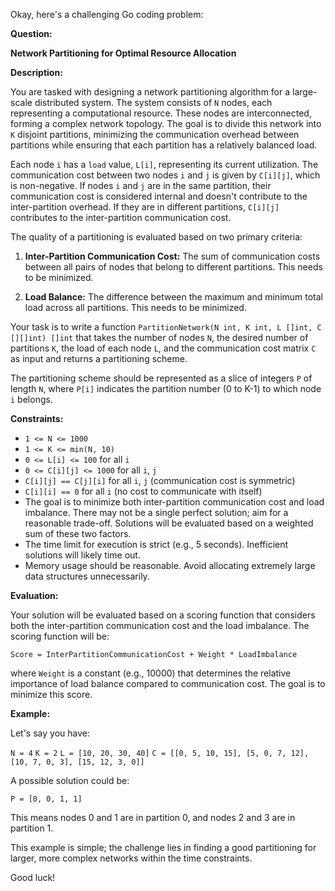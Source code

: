 Okay, here's a challenging Go coding problem:

**Question:**

**Network Partitioning for Optimal Resource Allocation**

**Description:**

You are tasked with designing a network partitioning algorithm for a large-scale distributed system. The system consists of `N` nodes, each representing a computational resource. These nodes are interconnected, forming a complex network topology. The goal is to divide this network into `K` disjoint partitions, minimizing the communication overhead between partitions while ensuring that each partition has a relatively balanced load.

Each node `i` has a `load` value, `L[i]`, representing its current utilization.  The communication cost between two nodes `i` and `j` is given by `C[i][j]`, which is non-negative. If nodes `i` and `j` are in the same partition, their communication cost is considered internal and doesn't contribute to the inter-partition overhead. If they are in different partitions, `C[i][j]` contributes to the inter-partition communication cost.

The quality of a partitioning is evaluated based on two primary criteria:

1.  **Inter-Partition Communication Cost:** The sum of communication costs between all pairs of nodes that belong to different partitions.  This needs to be minimized.

2.  **Load Balance:** The difference between the maximum and minimum total load across all partitions.  This needs to be minimized.

Your task is to write a function `PartitionNetwork(N int, K int, L []int, C [][]int) []int` that takes the number of nodes `N`, the desired number of partitions `K`, the load of each node `L`, and the communication cost matrix `C` as input and returns a partitioning scheme.

The partitioning scheme should be represented as a slice of integers `P` of length `N`, where `P[i]` indicates the partition number (0 to K-1) to which node `i` belongs.

**Constraints:**

*   `1 <= N <= 1000`
*   `1 <= K <= min(N, 10)`
*   `0 <= L[i] <= 100` for all `i`
*   `0 <= C[i][j] <= 1000` for all `i`, `j`
*   `C[i][j] == C[j][i]` for all `i`, `j` (communication cost is symmetric)
*   `C[i][i] == 0` for all `i` (no cost to communicate with itself)
*   The goal is to minimize both inter-partition communication cost and load imbalance. There may not be a single perfect solution; aim for a reasonable trade-off.  Solutions will be evaluated based on a weighted sum of these two factors.
*   The time limit for execution is strict (e.g., 5 seconds). Inefficient solutions will likely time out.
*   Memory usage should be reasonable. Avoid allocating extremely large data structures unnecessarily.

**Evaluation:**

Your solution will be evaluated based on a scoring function that considers both the inter-partition communication cost and the load imbalance. The scoring function will be:

`Score = InterPartitionCommunicationCost + Weight * LoadImbalance`

where `Weight` is a constant (e.g., 10000) that determines the relative importance of load balance compared to communication cost.  The goal is to minimize this score.

**Example:**

Let's say you have:

`N = 4`
`K = 2`
`L = [10, 20, 30, 40]`
`C = [[0, 5, 10, 15], [5, 0, 7, 12], [10, 7, 0, 3], [15, 12, 3, 0]]`

A possible solution could be:

`P = [0, 0, 1, 1]`

This means nodes 0 and 1 are in partition 0, and nodes 2 and 3 are in partition 1.

This example is simple; the challenge lies in finding a good partitioning for larger, more complex networks within the time constraints.

Good luck!
